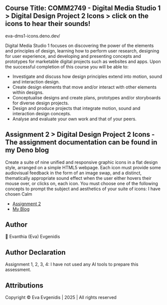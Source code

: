 ## Course Title: COMM2749 - Digital Media Studio 1 > Digital Design Project 2 Icons > click on the icons to hear their sounds!
eva-dms1-icons.deno.dev/

<p align="left">Digital Media Studio 1 focuses on discovering the power of the elements and principles of design, learning how to perform user research, designing for user experience, and developing and presenting concepts and prototypes for marketable digital projects such as websites and apps. 
Upon the successful completion of this course you will be able to:

- Investigate and discuss how design principles extend into motion, sound and interaction design.
- Create design elements that move and/or interact with other elements within designs.
- Conceptualise designs and create plans, prototypes and/or storyboards for diverse design projects.
- Design and produce projects that integrate motion, sound and interaction design concepts.
- Analyse and evaluate your own work and that of your peers. </p>

## Assignment 2 > Digital Design Project 2 Icons - The assignment documentation can be found in my Deno blog

<p align="left">Create a suite of nine unified and responsive graphic icons in a flat design style, arranged on a simple HTML5 webpage. Each icon must provide some audiovisual feedback in the form of an image swap, and a distinct, thematically appropriate sound effect when the user either hovers their mouse over, or clicks on, each icon. You must choose one of the following concepts to prompt the subject and aesthetics of your suite of icons: I have chosen Calm</p>

- [Assignment 2](eva-dms1-icons.deno.dev/)
- [My Blog](eva-dms-blog1.deno.dev/)

## Author

<p align="left">🌸 Evanthia (Eva) Evgenidis</p>

## Author Declaration

<p align="left"> Assignment 1, 2, 3, 4: I have not used any AI tools to prepare this assessment.</p>

## Attributions

<p align="left"> Copyright © Eva Evgenidis | 2025 | All rights reserved <span id="datee"></span> </p>
